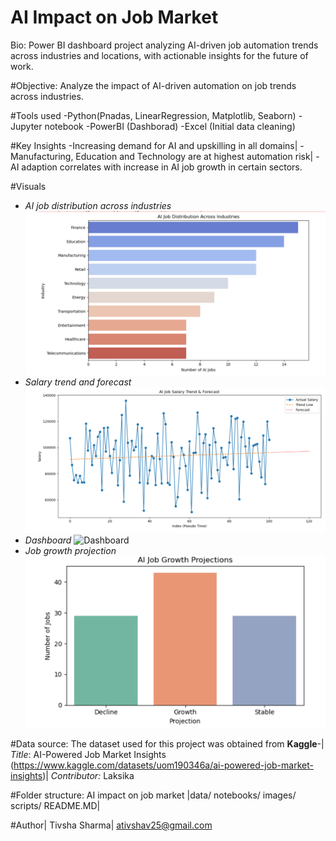 # AI Impact on Job Market

Bio:
Power BI dashboard project analyzing AI-driven job automation trends across industries and locations, with actionable insights for the future of work.

#Objective: 
Analyze the impact of AI-driven automation on job trends across industries.

#Tools used
-Python(Pnadas, LinearRegression, Matplotlib, Seaborn)
-Jupyter notebook
-PowerBI (Dashborad)
-Excel (Initial data cleaning)

#Key Insights 
-Increasing demand for AI and upskilling in all domains| 
-Manufacturing, Education and Technology are at highest automation risk|
-AI adaption correlates with increase in AI job growth in certain sectors. 

#Visuals
- *AI job distribution across industries*
  ![AI job distribution across industries](images/Job.png)
- *Salary trend and forecast*
  ![Salary trend and forecast](images/Salary_trend.png)
- *Dashboard*
  ![Dashboard](images/Dashboard.png)
- *Job growth projection*
  ![Job growth projection](images/Job_Growth.png)

#Data source:
The dataset used for this project was obtained from **Kaggle**-|
*Title*: AI-Powered Job Market Insights (https://www.kaggle.com/datasets/uom190346a/ai-powered-job-market-insights)|
*Contributor:* Laksika

#Folder structure: 
AI impact on job market 
|data/
notebooks/
images/
scripts/
README.MD|

#Author|
Tivsha Sharma| 
ativshav25@gmail.com 
